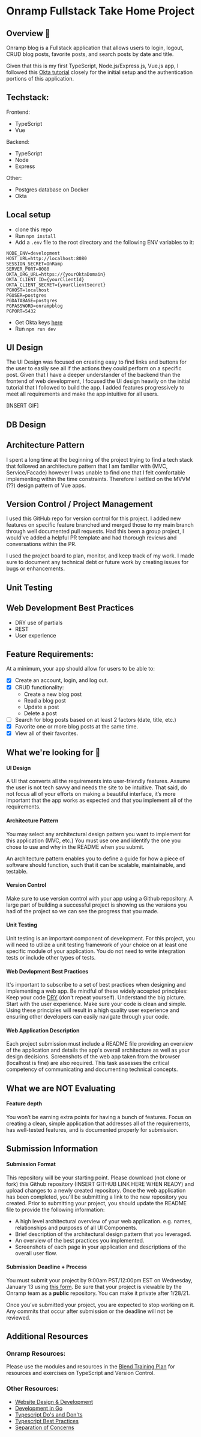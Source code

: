 # Onramp Fullstack Take Home Project

## Overview 🤖

Onramp blog is a Fullstack application that allows users to login, logout, CRUD blog posts, favorite posts, and search posts by date and title.

Given that this is my first TypeScript, Node.js/Express.js, Vue.js app, I followed this [Okta tutorial](https://developer.okta.com/blog/2018/11/15/node-express-typescript) closely for the initial setup and the authentication portions of this application.

## Techstack:

Frontend:
- TypeScript
- Vue

Backend:
- TypeScript
- Node
- Express

Other:
- Postgres database on Docker
- Okta

## Local setup
- clone this repo
- Run `npm install`
- Add a `.env` file to the root directory and the following ENV variables to it:
```
NODE_ENV=development
HOST_URL=http://localhost:8080
SESSION_SECRET=OnRamp
SERVER_PORT=8080
OKTA_ORG_URL=https://{yourOktaDomain}
OKTA_CLIENT_ID={yourClientId}
OKTA_CLIENT_SECRET={yourClientSecret}
PGHOST=localhost
PGUSER=postgres
PGDATABASE=postgres
PGPASSWORD=onrampblog
PGPORT=5432
```
- Get Okta keys [here](https://developer.okta.com/)
- Run `npm run dev`

## UI Design

The UI Design was focused on creating easy to find links and buttons for the user to easily see all if the actions they could perform on a specific post. Given that I have a deeper understander of the backend than the frontend of web development, I focused the UI design heavily on the initial tutorial that I followed to build the app. I added features progressively to meet all requirements and make the app intuitive for all users.

[INSERT GIF]

## DB Design

## Architecture Pattern

I spent a long time at the beginning of the project trying to find a tech stack that followed an architecture pattern that I am familiar with (MVC, Service/Facade) however I was unable to find one that I felt comfortable implementing within the time constraints. Therefore I settled on the MVVM (??) design pattern of Vue apps.

## Version Control / Project Management

I used this GitHub repo for version control for this project. I added new features on specific feature branched and merged those to my main branch through well documented pull requests. Had this been a group project, I would've added a helpful PR template and had thorough reviews and conversations within the PR.

I used the project board to plan, monitor, and keep track of my work. I made sure to document any technical debt or future work by creating issues for bugs or enhancements.

## Unit Testing

## Web Development Best Practices
- DRY use of partials
- REST
- User experience

## Feature Requirements:

At a minimum, your app should allow for users to be able to:
- [x] Create an account, login, and log out.
- [x] CRUD functionality:
  - Create a new blog post
  - Read a blog post
  - Update a post
  - Delete a post
- [ ] Search for blog posts based on at least 2 factors (date, title, etc.)
- [x] Favorite one or more blog posts at the same time.
- [x] View all of their favorites.

## What we're looking for 🌟

#### UI Design

A UI that converts all the requirements into user-friendly features. Assume the user is not tech savvy and needs the site to be intuitive. That said, do not focus all of your efforts on making a beautiful interface, it’s more important that the app works as expected and that you implement all of the requirements.

#### Architecture Pattern

You may select any architectural design pattern you want to implement for this application (MVC, etc.) You must use one and identify the one you chose to use and why in the README when you submit.

An architecture pattern enables you to define a guide for how a piece of software should function, such that it can be scalable, maintainable, and testable.

#### Version Control

Make sure to use version control with your app using a Github repository.
A large part of building a successful project is showing us the versions you had of the project so we can see the progress that you made.

#### Unit Testing

Unit testing is an important component of development. For this project, you will need to utilize a unit testing framework of your choice on at least one specific module of your application. You do not need to write integration tests or include other types of tests.


#### Web Devlopment Best Practices

It's important to subscribe to a set of best practices when designing and implementing a web app. Be mindful of these widely accepted principles:
Keep your code [DRY](https://code.tutsplus.com/tutorials/3-key-software-principles-you-must-understand--net-25161) (don't repeat yourself).
Understand the big picture.
Start with the user experience.
Make sure your code is clean and simple.
Using these principles will result in a high quality user experience and ensuring other developers can easily navigate through your code.

#### Web Application Description

Each project submission must include a README file providing an overview of the application and details the app's overall architecture as well as your design decisions. Screenshots of the web app taken from the browser (localhost is fine) are also required. This task assesses the critical competency of communicating and documenting technical concepts.

## What we are NOT Evaluating

#### Feature depth

You won’t be earning extra points for having a bunch of features. Focus on creating a clean, simple application that addresses all of the requirements, has well-tested features, and is documented properly for submission.

## Submission Information

#### Submission Format

This repository will be your starting point. Please download (not clone or fork) this Github repository (INSERT GITHUB LINK HERE WHEN READY) and upload changes to a newly created repository. Once the web application has been completed, you'll be submitting a link to the new repository you created. Prior to submitting your project, you should update the README file to provide the following information:
- A high level architectural overview of your web application. e.g. names, relationships and purposes of all UI Components.
- Brief description of the architectural design pattern that you leveraged.
- An overview of the best practices you implemented.
- Screenshots of each page in your application and descriptions of the overall user flow.


#### Submission Deadline + Process

You must submit your project by 9:00am PST/12:00pm EST on Wednesday, January 13 using [this form](https://docs.google.com/forms/d/e/1FAIpQLSdtHMQzqCd1o8aVcFRbNfXOGTzijTJBMSaWvtNnx6CJbDEmJQ/viewform). Be sure that your project is viewable by the Onramp team as a **public** repository. You can make it private after 1/28/21.

Once you’ve submitted your project, you are expected to stop working on it. Any commits that occur after submission or the deadline will not be reviewed.

## Additional Resources

### Onramp Resources:

Please use the modules and resources in the [Blend Training Plan](https://www.onramp.io/training/5fce6ab55cd2a500174dc937) for resources and exercises on TypeScript and Version Control.

### Other Resources:

- [Website Design & Development](https://envisionitagency.com/blog/2018/04/best-practices-for-web-development/)
- [Development in Go](https://go.dev/solutions/webdev/)
- [Typescript Do's and Don'ts](https://www.typescriptlang.org/docs/handbook/declaration-files/do-s-and-don-ts.html)
- [Typescript Best Practices](https://engineering.zalando.com/posts/2019/02/typescript-best-practices.html)
- [Separation of Concerns](https://youtu.be/VtF6aebWe58)
